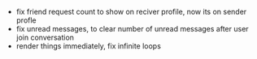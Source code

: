 - fix friend request count to show on reciver profile, now its on sender profle
- fix unread messages, to clear number of unread messages after user join conversation
- render things immediately, fix infinite loops
